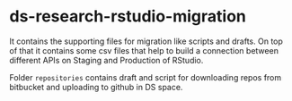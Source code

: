 # ds-research-rstudio-migration
It contains the supporting files for migration like scripts and drafts. On top of that it contains some csv files that help to build a connection between different APIs on Staging and Production of RStudio.

Folder `repositories` contains draft and script for downloading repos from bitbucket and uploading to github in DS space.
